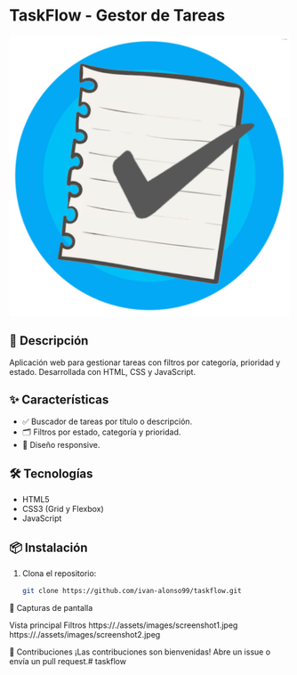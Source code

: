 # TaskFlow - Gestor de Tareas  

![Logo o captura de pantalla](./assets/images/Logo_Taskflow.png)  

## 🚀 **Descripción**  
Aplicación web para gestionar tareas con filtros por categoría, prioridad y estado. Desarrollada con HTML, CSS y JavaScript.  

## ✨ **Características**  
- ✅ Buscador de tareas por título o descripción.  
- 🗂️ Filtros por estado, categoría y prioridad.  
- 🎨 Diseño responsive.  

## 🛠️ **Tecnologías**  
- HTML5  
- CSS3 (Grid y Flexbox)  
- JavaScript  

## 📦 **Instalación**  
1. Clona el repositorio:  
   ```bash
   git clone https://github.com/ivan-alonso99/taskflow.git

📸 Capturas de pantalla

Vista principal	Filtros
https://./assets/images/screenshot1.jpeg	https://./assets/images/screenshot2.jpeg

🤝 Contribuciones
¡Las contribuciones son bienvenidas! Abre un issue o envía un pull request.# taskflow
